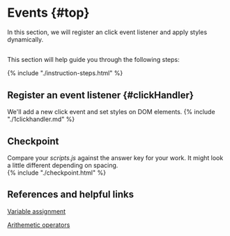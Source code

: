 # Events {#top}
In this section, we will register an click event listener and apply styles dynamically.


<!-- trick markdown to give me a little space between these two sections of text -->
## 
This section will help guide you through the following steps:

{% include "./instruction-steps.html" %}

## Register an event listener {#clickHandler} <span class="navigate-top"><a href="#top" title="Take me to the top of page"><i class="fa fa-chevron-circle-up" aria-hidden="true"></i></a></span>
We'll add a new click event and set styles on DOM elements.
{% include "./1clickhandler.md" %}

<!-- trick markdown to give me a little space between these two sections of text -->
## 

## Checkpoint <span class="navigate-top"><a href="#top" title="Take me to the top of page"><i class="fa fa-chevron-circle-up" aria-hidden="true"></i></a></span>
Compare your _scripts.js_ against the answer key for your work. It might look a little different depending on spacing.  
{% include "./checkpoint.html" %}

<!-- trick markdown to give me a little space between these two sections of text -->
## 

## References and helpful links <span class="navigate-top"><a href="#top" title="Take me to the top of page"><i class="fa fa-chevron-circle-up" aria-hidden="true"></i></a></span>
[Variable assignment](https://developer.mozilla.org/en-US/docs/Web/JavaScript/Reference/Operators/Assignment_Operators)

[Arithemetic operators](https://developer.mozilla.org/en-US/docs/Web/JavaScript/Guide/Expressions_and_Operators#Arithmetic)